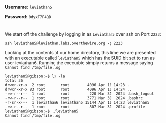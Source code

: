 **Username:** ``leviathan5``

**Password:** ``0dyxT7F4QD``


#


We start off the challenge by logging in as ``Leviathan5`` over ssh on Port ``2223``:

```console
ssh leviathan5@leviathan.labs.overthewire.org -p 2223
```

Looking at the contents of our home directory, this time we are presented with an executable called ``leviathan5`` which has the SUID bit set to run as user leviathan6.  Running the executble simply returns a message saying `Cannot find /tmp/file.log`
```console
leviathan5@gibson:~$ ls -la
total 36
drwxr-xr-x  2 root       root        4096 Apr 10 14:23 .
drwxr-xr-x 83 root       root        4096 Apr 10 14:24 ..
-rw-r--r--  1 root       root         220 Mar 31  2024 .bash_logout
-rw-r--r--  1 root       root        3771 Mar 31  2024 .bashrc
-r-sr-x---  1 leviathan6 leviathan5 15144 Apr 10 14:23 leviathan5
-rw-r--r--  1 root       root         807 Mar 31  2024 .profile
leviathan5@gibson:~$ ./leviathan5
Cannot find /tmp/file.log
```
